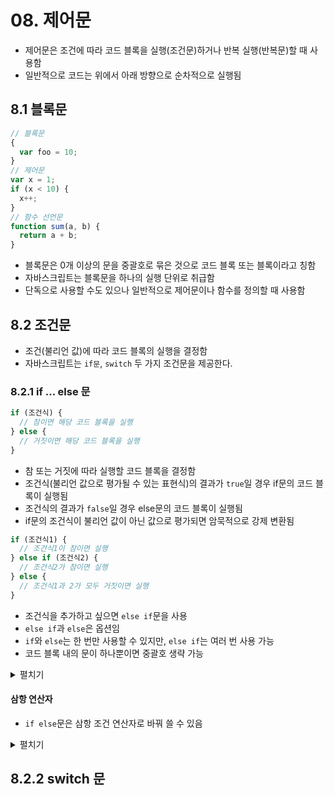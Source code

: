 # 08. 제어문

- 제어문은 조건에 따라 코드 블록을 실행(조건문)하거나 반복 실행(반복문)할 때 사용함
- 일반적으로 코드는 위에서 아래 방향으로 순차적으로 실행됨

## 8.1 블록문

```js
// 블록문
{
  var foo = 10;
}
// 제어문
var x = 1;
if (x < 10) {
  x++;
}
// 함수 선언문
function sum(a, b) {
  return a + b;
}
```

- 블록문은 0개 이상의 문을 중괄호로 묶은 것으로 코드 블록 또는 블록이라고 칭함
- 자바스크립트는 블록문을 하나의 실행 단위로 취급함
- 단독으로 사용할 수도 있으나 일반적으로 제어문이나 함수를 정의할 때 사용함

## 8.2 조건문

- 조건(불리언 값)에 따라 코드 블록의 실행을 결정함
- 자바스크립트는 `if문`, `switch` 두 가지 조건문을 제공한다.

### 8.2.1 if ... else 문

```js
if (조건식) {
  // 참이면 해당 코드 블록을 실행
} else {
  // 거짓이면 해당 코드 블록을 실행
}
```

- 참 또는 거짓에 따라 실행할 코드 블록을 결정함
- 조건식(불리언 값으로 평가될 수 있는 표현식)의 결과가 `true`일 경우 if문의 코드 블록이 실행됨
- 조건식의 결과가 `false`일 경우 else문의 코드 블록이 실행됨
- if문의 조건식이 불리언 값이 아닌 값으로 평가되면 암묵적으로 강제 변환됨

```js
if (조건식1) {
  // 조건식1이 참이면 실행
} else if (조건식2) {
  // 조건식2가 참이면 실행
} else {
  // 조건식1과 2가 모두 거짓이면 실행
}
```

- 조건식을 추가하고 싶으면 `else if`문을 사용
- `else if`과 `else`은 옵션임
- `if`와 `else`는 한 번만 사용할 수 있지만, `else if`는 여러 번 사용 가능
- 코드 블록 내의 문이 하나뿐이면 중괄호 생략 가능
<details>

<summary>펼치기</summary>

```js
let num = 2;
let kind;

// if
if (num > 0) {
  kind = "양수"; // 음수를 구별할 수 없다.
}
console.log(kind); // 양수

// if ... else
if (num > 0) {
  kind = "양수";
} else {
  kind = "음수"; // 0은 음수가 아니다.
}
console.log(kind); // 양수

// if ... else if
if (num > 0) {
  kind = "양수";
} else if (num < 0) {
  kind = "음수";
} else {
  kind = "영";
}
console.log(kind); //양수
```

</details>

#### 삼항 연산자

- `if else`문은 삼항 조건 연산자로 바꿔 쓸 수 있음

<details>

<summary>펼치기</summary>
  
> if else
```js
let x = 2;
let result;

if (x % 2) {
result = "홀수";
} else {
result = "짝수";
}
console.log(result); // 짝수

````
> 삼항 연산자

- 두 가지 경우의 수(홀수 또는 짝수)

```js
let x = 2;
let result = x % 2 ? '홀수' : '짝수';
console.log(result);
````

- 세 가지 경우의 수(양수, 음수, 영을 갖는 경우)

```js
let num = 2;
var kind = num ? (num > 0 ? : '양수' : '음수') : '영'
```

- 조건에 따라 단순히 값을 결정하여 변수에 할당하는 경우에는 삼항 조건 연산자를 사용하는 게 좋음
- 삼항 조건 연산자 표현식은 값처럼 사용할 수 있기 때문에 변수에 할당할 수 있음
</details>

## 8.2.2 switch 문

```js

```
